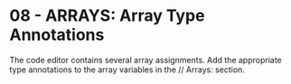 # 08 - ARRAYS: Array Type Annotations

The code editor contains several array assignments. Add the appropriate type annotations to the array variables in the // Arrays: section.
